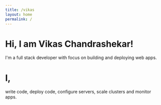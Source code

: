 ```yaml
---
title: /vikas
layout: home
permalink: /
---
```


# Hi, I am Vikas Chandrashekar!  
I'm a full stack developer with focus on building and deploying web apps. 

# I,
write code, deploy code, configure servers, scale clusters and monitor apps.


